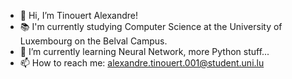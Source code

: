 - 👋 Hi, I’m Tinouert Alexandre!
- 📚 I'm currently studying Computer Science at the University of Luxembourg on the Belval Campus.
- 🌱 I’m currently learning Neural Network, more Python stuff...
- 📫 How to reach me: alexandre.tinouert.001@student.uni.lu

<!---
CookNChips/CookNChips is a ✨ special ✨ repository because its `README.md` (this file) appears on your GitHub profile.
You can click the Preview link to take a look at your changes.
--->
